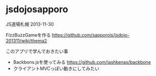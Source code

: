 jsdojosapporo
=============

JS道場札幌 2013-11-30

FizzBuzzGameを作る
https://github.com/sapporojs/jsdojo-201311/wiki/thema2

このアプリで学んでおきたい事

* Backbons.jsを使ってみる
https://github.com/jashkenas/backbone
* クライアントMVCっぽい動きにしてみたい
